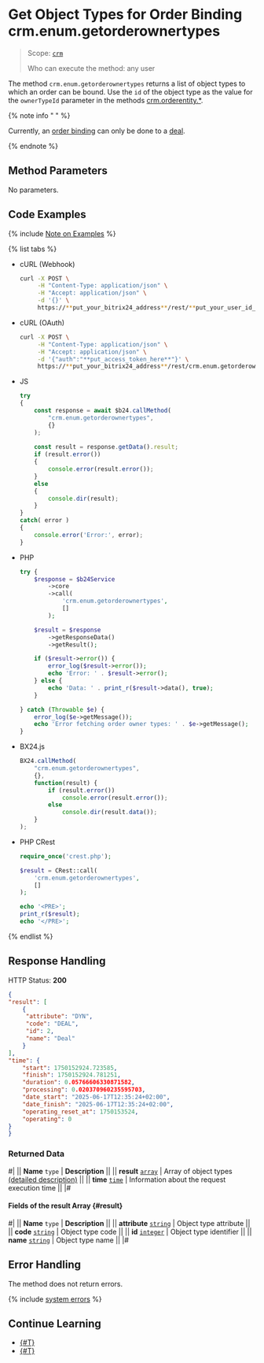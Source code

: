 # Get Object Types for Order Binding crm.enum.getorderownertypes

> Scope: [`crm`](../../../scopes/permissions.md)
>
> Who can execute the method: any user

The method `crm.enum.getorderownertypes` returns a list of object types to which an order can be bound. Use the `id` of the object type as the value for the `ownerTypeId` parameter in the methods [crm.orderentity.*](../../universal/order-entity/crm-order-entity-add.md).

{% note info " " %}

Currently, an [order binding](../../universal/order-entity/crm-order-entity-add.md) can only be done to a [deal](../../deals/index.md).

{% endnote %}

## Method Parameters

No parameters.

## Code Examples

{% include [Note on Examples](../../../../_includes/examples.md) %}

{% list tabs %}

- cURL (Webhook)

    ```bash
    curl -X POST \
         -H "Content-Type: application/json" \
         -H "Accept: application/json" \
         -d '{}' \
         https://**put_your_bitrix24_address**/rest/**put_your_user_id_here**/**put_your_webhook_here**/crm.enum.getorderownertypes
    ```

- cURL (OAuth)

    ```bash
    curl -X POST \
         -H "Content-Type: application/json" \
         -H "Accept: application/json" \
         -d '{"auth":"**put_access_token_here**"}' \
         https://**put_your_bitrix24_address**/rest/crm.enum.getorderownertypes
    ```

- JS

    ```js
    try
    {
    	const response = await $b24.callMethod(
    		"crm.enum.getorderownertypes",
    		{}
    	);
    	
    	const result = response.getData().result;
    	if (result.error())
    	{
    		console.error(result.error());
    	}
    	else
    	{
    		console.dir(result);
    	}
    }
    catch( error )
    {
    	console.error('Error:', error);
    }
    ```

- PHP

    ```php
    try {
        $response = $b24Service
            ->core
            ->call(
                'crm.enum.getorderownertypes',
                []
            );
    
        $result = $response
            ->getResponseData()
            ->getResult();
    
        if ($result->error()) {
            error_log($result->error());
            echo 'Error: ' . $result->error();
        } else {
            echo 'Data: ' . print_r($result->data(), true);
        }
    
    } catch (Throwable $e) {
        error_log($e->getMessage());
        echo 'Error fetching order owner types: ' . $e->getMessage();
    }
    ```

- BX24.js

    ```js
    BX24.callMethod(
        "crm.enum.getorderownertypes",
        {},
        function(result) {
            if (result.error())
                console.error(result.error());
            else
                console.dir(result.data());
        }
    );
    ```

- PHP CRest

    ```php
    require_once('crest.php');

    $result = CRest::call(
        'crm.enum.getorderownertypes',
        []
    );

    echo '<PRE>';
    print_r($result);
    echo '</PRE>';
    ```

{% endlist %}

## Response Handling

HTTP Status: **200**

```json
{
"result": [
    {
     "attribute": "DYN",
     "code": "DEAL",
     "id": 2,
     "name": "Deal"
    }
],
"time": {
    "start": 1750152924.723585,
    "finish": 1750152924.781251,
    "duration": 0.05766606330871582,
    "processing": 0.020370960235595703,
    "date_start": "2025-06-17T12:35:24+02:00",
    "date_finish": "2025-06-17T12:35:24+02:00",
    "operating_reset_at": 1750153524,
    "operating": 0
}
}
```

### Returned Data

#|
|| **Name**
`type` | **Description** ||
|| **result**
[`array`](../../../data-types.md) | Array of object types [(detailed description)](#result) ||
|| **time**
[`time`](../../../data-types.md#time) | Information about the request execution time ||
|#

#### Fields of the result Array {#result}

#|
|| **Name**
`type` | **Description** ||
|| **attribute**
[`string`](../../../data-types.md) | Object type attribute ||
|| **code**
[`string`](../../../data-types.md) | Object type code ||
|| **id**
[`integer`](../../../data-types.md) | Object type identifier ||
|| **name**
[`string`](../../../data-types.md) | Object type name ||
|#

## Error Handling

The method does not return errors.

{% include [system errors](../../../../_includes/system-errors.md) %}

## Continue Learning

- [{#T}](./index.md)
- [{#T}](../../universal/order-entity/crm-order-entity-add.md)